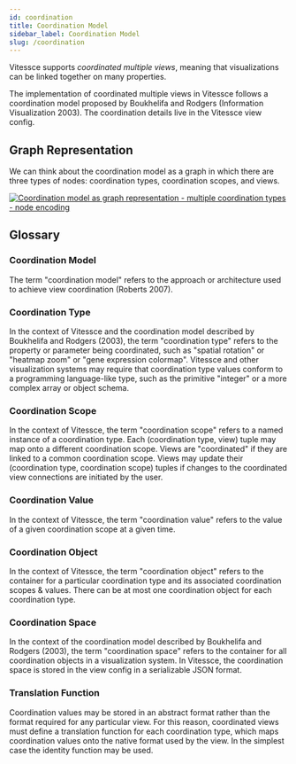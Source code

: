 ```yaml
---
id: coordination
title: Coordination Model
sidebar_label: Coordination Model
slug: /coordination
---
```


Vitessce supports *coordinated multiple views*, meaning that visualizations can be linked together on many properties.

The implementation of coordinated multiple views in Vitessce follows a coordination model proposed by Boukhelifa and Rodgers (Information Visualization 2003). The coordination details live in the Vitessce view config.

## Graph Representation

We can think about the coordination model as a graph in which there are three types of nodes: coordination types, coordination scopes, and views.

[![Coordination model as graph representation - multiple coordination types - node encoding](https://docs.google.com/drawings/d/e/2PACX-1vRdNNkA8lCXj62edJMB7i6dvDxYxlv127sg9ZvtS7fLMCatG5jh3AyD1A6yqnhTFqi5YIft-T1nsBIT/pub?w=800)](https://docs.google.com/drawings/d/1w64tYpHgkxgoUlmYw02HKM6q2GDiz_ev77TZFhqywi4/edit)

## Glossary

### Coordination Model
The term "coordination model" refers to the approach or architecture used to achieve view coordination (Roberts 2007).

### Coordination Type
In the context of Vitessce and the coordination model described by Boukhelifa and Rodgers (2003), the term "coordination type" refers to the property or parameter being coordinated, such as "spatial rotation" or "heatmap zoom" or "gene expression colormap". Vitessce and other visualization systems may require that coordination type values conform to a programming language-like type, such as the primitive "integer" or a more complex array or object schema.

### Coordination Scope
In the context of Vitessce, the term "coordination scope" refers to a named instance of a coordination type. Each (coordination type, view) tuple may map onto a different coordination scope. Views are "coordinated" if they are linked to a common coordination scope. Views may update their (coordination type, coordination scope) tuples if changes to the coordinated view connections are initiated by the user.

### Coordination Value
In the context of Vitessce, the term "coordination value" refers to the value of a given coordination scope at a given time.

### Coordination Object
In the context of Vitessce, the term "coordination object" refers to the container for a particular coordination type and its associated coordination scopes & values. There can be at most one coordination object for each coordination type.

### Coordination Space
In the context of the coordination model described by Boukhelifa and Rodgers (2003), the term "coordination space" refers to the container for all coordination objects in a visualization system. In Vitessce, the coordination space is stored in the view config in a serializable JSON format.

### Translation Function
Coordination values may be stored in an abstract format rather than the format required for any particular view. For this reason, coordinated views must define a translation function for each coordination type, which maps coordination values onto the native format used by the view. In the simplest case the identity function may be used.


